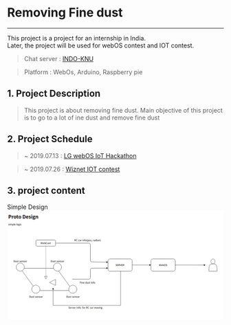 # Removing Fine dust
------
This project is a project for an internship in India.<br>
Later, the project will be used for webOS contest and IOT contest.


> Chat server : [INDO-KNU](https://etherpad.openstack.org/p/INDO-KNU)


> Platform : WebOs, Arduino, Raspberry pie


## 1. Project Description
> This project is about removing fine dust. Main objective of this project is to go to a lot of ine dust and remove fine dust


## 2. Project Schedule
> ~ 2019.07.13 : [LG webOS IoT Hackathon](http://enroll.lgsoftindia.com/webos/login.aspx)

> ~ 2019.07.26 : [Wiznet IOT contest](http://maker.wiznet.io)


## 3. project content
Simple Design
![Removing Fine dust](https://github.com/Azderica/Removing_Fine_dust/blob/master/images/proto_design.jpg)






